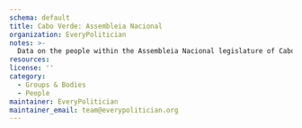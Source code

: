 ```yaml
---
schema: default
title: Cabo Verde: Assembleia Nacional
organization: EveryPolitician
notes: >-
  Data on the people within the Assembleia Nacional legislature of Cabo Verde.
resources:
license: ''
category:
  - Groups & Bodies
  - People
maintainer: EveryPolitician
maintainer_email: team@everypolitician.org
---
```

